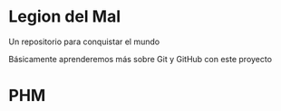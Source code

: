 # Legion del Mal
Un repositorio para conquistar el mundo

Básicamente aprenderemos más sobre Git y GitHub con este proyecto

# PHM